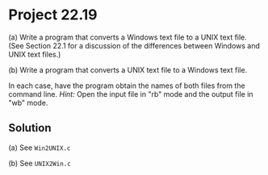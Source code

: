 # Project 22.19

(a) Write a program that converts a Windows text file to a UNIX text file. (See
Section 22.1 for a discussion of the differences between Windows and UNIX text
files.)

(b) Write a program that converts a UNIX text file to a Windows text file.

In each case, have the program obtain the names of both files from the command
line. *Hint:* Open the input file in "rb" mode and the output file in "wb" mode.

## Solution

(a) See `Win2UNIX.c`

(b) See `UNIX2Win.c`
